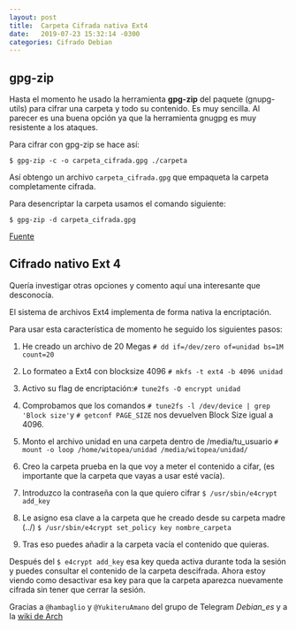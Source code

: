 ```yaml
---
layout: post
title:  Carpeta Cifrada nativa Ext4
date:   2019-07-23 15:32:14 -0300
categories: Cifrado Debian
---
```

## gpg-zip

Hasta el momento he usado la
herramienta **gpg-zip** del paquete (gnupg-utils) para cifrar
una carpeta y todo su contenido.
Es muy sencilla. Al parecer es una buena opción ya que la herramienta gnugpg es muy resistente a los ataques.

Para cifrar con gpg-zip se hace así:

`$ gpg-zip -c -o carpeta_cifrada.gpg ./carpeta`

Así obtengo un archivo `carpeta_cifrada.gpg` que empaqueta la carpeta completamente cifrada.

Para desencriptar la carpeta usamos el comando siguiente:

`$ gpg-zip -d carpeta_cifrada.gpg`

[Fuente](http://www.taringa.net/posts/linux/18019134/Como-encriptar-carpetas-en-Linux-con-GPG.html)

## Cifrado nativo Ext 4

Quería investigar otras opciones
y comento aquí una interesante que
desconocía.

El sistema de archivos Ext4 
implementa de forma nativa
la encriptación.

Para usar esta característica de
momento he seguido los siguientes pasos:

1. He creado un archivo de 20 Megas
`# dd if=/dev/zero of=unidad bs=1M count=20`

2. Lo formateo a Ext4 con blocksize 4096
`# mkfs -t ext4 -b 4096 unidad`

3. Activo su flag de encriptación:`# tune2fs -O encrypt unidad`
4. Comprobamos que los comandos `# tune2fs -l /dev/device | grep 'Block size'`y `# getconf PAGE_SIZE` nos devuelven Block Size igual a 4096.
5. Monto el archivo unidad en una carpeta dentro de /media/tu_usuario
`# mount -o loop /home/witopea/unidad /media/witopea/unidad/`

6. Creo la carpeta prueba en la que voy a meter el contenido a cifar,
(es importante que la carpeta que vayas a usar esté vacía).

7. Introduzco la contraseña con la que quiero cifrar
`$ /usr/sbin/e4crypt add_key`

8. Le asigno esa clave a la carpeta que he creado desde su carpeta madre (../)
`$ /usr/sbin/e4crypt set_policy key nombre_carpeta`

9. Tras eso puedes añadir a la carpeta vacía el contenido que quieras.

Después del `$ e4crypt add_key` esa key queda activa durante toda la sesión y puedes consultar el contenido de la carpeta descifrada.
Ahora estoy viendo como desactivar esa key para que la carpeta aparezca nuevamente cifrada sin tener que cerrar la sesión.

Gracias a `@hambaglio` y `@YukiteruAmano` del grupo de Telegram *Debian_es* y a la [wiki de Arch](https://wiki.archlinux.org/index.php/Ext4#Using_file-based_encryption)

